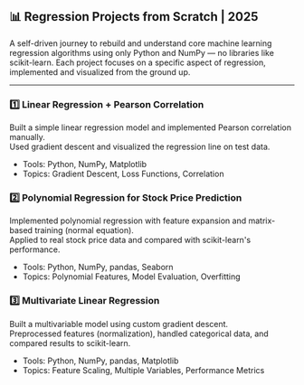 ## 📊 Regression Projects from Scratch | 2025

A self-driven journey to rebuild and understand core machine learning regression algorithms using only Python and NumPy — no libraries like scikit-learn. Each project focuses on a specific aspect of regression, implemented and visualized from the ground up.

---

### 1️⃣ Linear Regression + Pearson Correlation
Built a simple linear regression model and implemented Pearson correlation manually.  
Used gradient descent and visualized the regression line on test data.  
- Tools: Python, NumPy, Matplotlib  
- Topics: Gradient Descent, Loss Functions, Correlation




### 2️⃣ Polynomial Regression for Stock Price Prediction
Implemented polynomial regression with feature expansion and matrix-based training (normal equation).  
Applied to real stock price data and compared with scikit-learn's performance.  
- Tools: Python, NumPy, pandas, Seaborn  
- Topics: Polynomial Features, Model Evaluation, Overfitting


### 3️⃣ Multivariate Linear Regression
Built a multivariable model using custom gradient descent.  
Preprocessed features (normalization), handled categorical data, and compared results to scikit-learn.  
- Tools: Python, NumPy, pandas, Matplotlib  
- Topics: Feature Scaling, Multiple Variables, Performance Metrics


